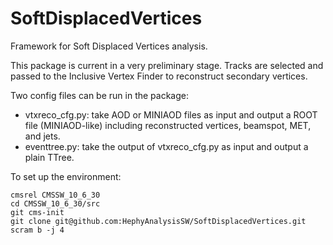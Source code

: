 # SoftDisplacedVertices
Framework for Soft Displaced Vertices analysis.

This package is current in a very preliminary stage. Tracks are selected and passed to the Inclusive Vertex Finder to reconstruct secondary vertices.

Two config files can be run in the package:
- vtxreco\_cfg.py: take AOD or MINIAOD files as input and output a ROOT file (MINIAOD-like) including reconstructed vertices, beamspot, MET, and jets.
- eventtree.py: take the output of vtxreco\_cfg.py as input and output a plain TTree.

To set up the environment:
```
cmsrel CMSSW_10_6_30
cd CMSSW_10_6_30/src
git cms-init
git clone git@github.com:HephyAnalysisSW/SoftDisplacedVertices.git
scram b -j 4
```



